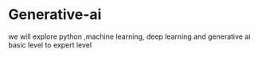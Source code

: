 # Generative-ai
we will explore python ,machine learning, deep learning and generative ai basic level to expert level 
